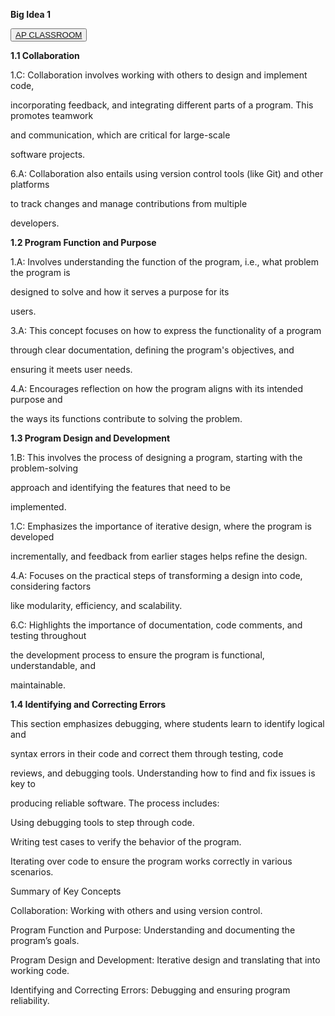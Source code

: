 **Big Idea 1**

<button><a href="https://apclassroom.collegeboard.org/103/home?unit=4">AP CLASSROOM</a></button>


**1.1 Collaboration**



1.C: Collaboration involves working with others to design and implement code, 

incorporating feedback, and integrating different parts of a program. This promotes teamwork 

and communication, which are critical for large-scale 

software projects.



6.A: Collaboration also entails using version control tools (like Git) and other platforms

 to track changes and manage contributions from multiple 

developers.


**1.2 Program Function and Purpose**


1.A: Involves understanding the function of the program, i.e., what problem the program is 

designed to solve and how it serves a purpose for its 

users.


3.A: This concept focuses on how to express the functionality of a program 

through clear documentation, defining the program's objectives, and 

ensuring it meets user needs.


4.A: Encourages reflection on how the program aligns with its intended purpose and

the ways its functions contribute to solving the problem.


**1.3 Program Design and Development**


1.B: This involves the process of designing a program, starting with the problem-solving 

approach and identifying the features that need to be 

implemented.


1.C: Emphasizes the importance of iterative design, where the program is developed 

incrementally, and feedback from earlier stages helps refine the design.


4.A: Focuses on the practical steps of transforming a design into code, considering factors

 like modularity, efficiency, and scalability.


6.C: Highlights the importance of documentation, code comments, and testing throughout

the development process to ensure the program is functional, understandable, and 

maintainable.


**1.4 Identifying and Correcting Errors**


This section emphasizes debugging, where students learn to identify logical and

syntax errors in their code and correct them through testing, code 

reviews, and debugging tools. Understanding how to find and fix issues is key to 

producing reliable software. The process includes:


Using debugging tools to step through code.


Writing test cases to verify the behavior of the program.


Iterating over code to ensure the program works correctly in various scenarios.


Summary of Key Concepts


Collaboration: Working with others and using version control.


Program Function and Purpose: Understanding and documenting the program’s goals.


Program Design and Development: Iterative design and translating that into working code.



Identifying and Correcting Errors: Debugging and ensuring program reliability.